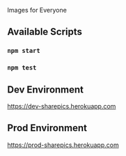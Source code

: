 Images for Everyone
## Available Scripts
### `npm start`
### `npm test`

## Dev Environment
https://dev-sharepics.herokuapp.com

## Prod Environment
https://prod-sharepics.herokuapp.com
